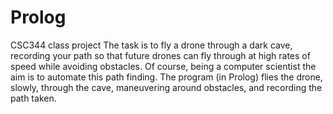 # Prolog
CSC344 class project
The task is to fly a drone through a dark cave, recording your path so that future drones can fly through at high rates of speed while avoiding obstacles. Of course, being a computer scientist the aim is to automate this path finding. The program (in Prolog) flies the drone, slowly, through the cave, maneuvering around obstacles, and recording the path taken.
